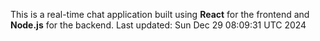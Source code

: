 This is a real-time chat application built using **React** for the frontend and **Node.js** for the backend.
Last updated: Sun Dec 29 08:09:31 UTC 2024
